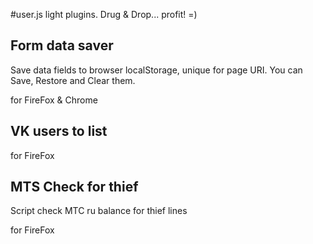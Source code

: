 #user.js light plugins. Drug & Drop... profit! =)

## Form data saver

Save data fields to browser localStorage, unique for page URI.
You can Save, Restore and Clear them.

for FireFox & Chrome


## VK users to list

for FireFox


## MTS Check for thief

Script check MTC ru balance for thief lines

for FireFox

